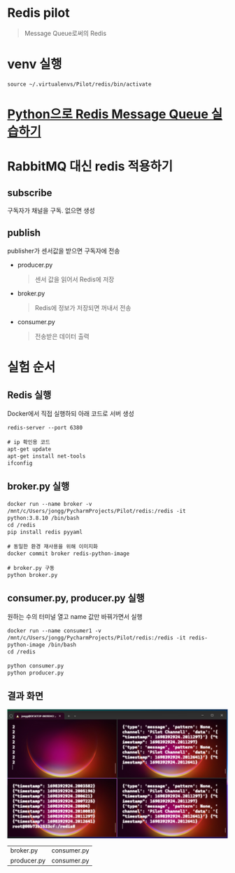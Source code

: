 # Redis pilot
> Message Queue로써의 Redis

# venv 실행
```shell
source ~/.virtualenvs/Pilot/redis/bin/activate
```

# [Python으로 Redis Message Queue 실습하기](https://www.notion.so/jonggurl96/Redis-3004d4e36a6248b6b18a854ccf1acb08?pvs=4#3fd5ef8c1ec54407a498553d2ba6e9c0)

# RabbitMQ 대신 redis 적용하기
## subscribe
구독자가 채널을 구독. 없으면 생성

## publish
publisher가 센서값을 받으면 구독자에 전송

- producer.py
  > 센서 값을 읽어서 Redis에 저장
- broker.py
  > Redis에 정보가 저장되면 꺼내서 전송
- consumer.py
  > 전송받은 데이터 출력

# 실험 순서
## Redis 실행
Docker에서 직접 실행하되 아래 코드로 서버 생성
```shell
redis-server --port 6380

# ip 확인용 코드
apt-get update
apt-get install net-tools
ifconfig
```

## broker.py 실행
```shell
docker run --name broker -v /mnt/c/Users/jongg/PycharmProjects/Pilot/redis:/redis -it python:3.8.10 /bin/bash
cd /redis
pip install redis pyyaml

# 동일한 환경 재사용을 위해 이미지화
docker commit broker redis-python-image

# broker.py 구동
python broker.py
```

## consumer.py, producer.py 실행
원하는 수의 터미널 열고 name 값만 바꿔가면서 실행
```shell
docker run --name consumer1 -v /mnt/c/Users/jongg/PycharmProjects/Pilot/redis:/redis -it redis-python-image /bin/bash
cd /redis

python consumer.py
python producer.py
```

## 결과 화면
![z](res.png)

|             |             |
|:------------|:------------|
| broker.py   | consumer.py |
| producer.py | consumer.py |